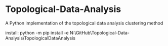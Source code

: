# Topological-Data-Analysis
A Python implementation of the topological data analysis clustering method

install: python -m pip install -e N:\GitHub\Topological-Data-Analysis\TopologicalDataAnalysis
